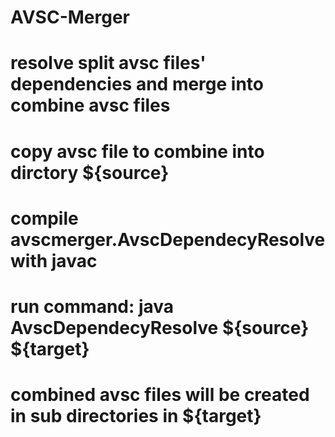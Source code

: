 # AVSC-Merger

# resolve split avsc files' dependencies and merge into combine avsc files
# copy avsc file to combine into dirctory ${source}
# compile avscmerger.AvscDependecyResolve with javac
# run command: java AvscDependecyResolve ${source} ${target}
# combined avsc files will be created in sub directories in ${target}

